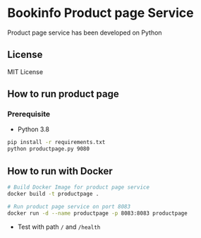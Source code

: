 # Bookinfo Product page Service

Product page service has been developed on Python

## License

MIT License

## How to run product page

### Prerequisite

* Python 3.8

```bash
pip install -r requirements.txt
python productpage.py 9080
```

## How to run with Docker

```bash
# Build Docker Image for product page service
docker build -t productpage .

# Run product page service on port 8083
docker run -d --name productpage -p 8083:8083 productpage
```

* Test with path `/` and `/health`